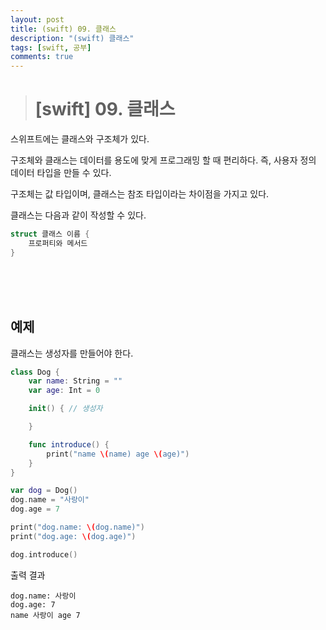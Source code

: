 ```yaml
---
layout: post
title: (swift) 09. 클래스
description: "(swift) 클래스"
tags: [swift, 공부]
comments: true
---
```


> # [swift] 09. 클래스

스위프트에는 클래스와 구조체가 있다.

구조체와 클래스는 데이터를 용도에 맞게 프로그래밍 할 때 편리하다.
즉, 사용자 정의 데이터 타입을 만들 수 있다.

구조체는 값 타입이며, 클래스는 참조 타입이라는 차이점을 가지고 있다.

클래스는 다음과 같이 작성할 수 있다.
``` swift
struct 클래스 이름 {
    프로퍼티와 메서드
}
```

<br>
<br>
<br>

## 예제

클래스는 생성자를 만들어야 한다.  

``` swift
class Dog {
    var name: String = ""
    var age: Int = 0

    init() { // 생성자

    }

    func introduce() {
        print("name \(name) age \(age)")
    }
}

var dog = Dog()
dog.name = "사랑이"
dog.age = 7

print("dog.name: \(dog.name)")
print("dog.age: \(dog.age)")

dog.introduce()
```

출력 결과  
```
dog.name: 사랑이
dog.age: 7
name 사랑이 age 7
